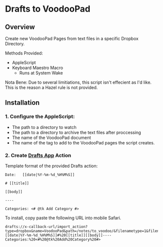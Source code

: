 # Drafts to VoodooPad

## Overview

Create new VoodooPad Pages from text files in a specific Dropbox Directory.

Methods Provided: 

- AppleScript
- Keyboard Maestro Macro
	- Runs at System Wake

Nota Bene: Due to several limitiations, this script isn't effecient as I'd like. This is the reason a Hazel rule is not provided.

## Installation

### 1. Configure the AppleScript:

- The path to a directory to watch
- The path to a directory to archive the text files after proccessing
- The name of the VoodooPad document
- The name of the tag to add to the VoodooPad pages the script creates.

### 2. Create [Drafts App](http://agiletortoise.com/drafts) Action

Template format of the provided Drafts action:

    Date:	[[date|%Y-%m-%d_%H%M%S]]
    
    # [[title]]
    
    [[body]]
    
    ----
    
    Categories: <# @tk Add Category #>
    
To install, copy paste the following URL into mobile Safari.
    
	drafts://x-callback-url/import_action?type=dropbox&name=VoodooPad&path=/notes/to_voodoo/&filenametype=1&filename=&ext=txt&writetype=0&template=Date:[[date|%Y-%m-%d_%H%M%S]]#%20[[title]][[body]]----Categories:%20<#%20@tk%20Add%20Category%20#>